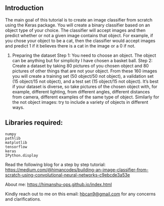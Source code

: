 ## Introduction

The main goal of this tutorial is to create an image classifier from scratch using the Keras package. You will create a binary classifier based on an object type of your choice. The classifier will accept images and then predict whether or not a given image contains that object. For example, if you chose your object to be a cat, then the classifier would accept images and predict 1 if it believes there is a cat in the image or a 0 if not.

1. Preparing the dataset
Step 1: You need to choose an object. The object can be anything but for simplicity I have chosen a basket ball.
Step 2: Create a dataset by taking 80 pictures of you chosen object and 80 pictures of other things that are not your object. From these 160 images you will create a training set (50 object/50 not object), a validation set (15 object/15 not object), and a test set (15 object/15 not object). It’s best if your dataset is diverse, so take pictures of the chosen object with, for example, different lighting, from different angles, different distances from camera, different examples of the same type of object. Similarly for the not object images: try to include a variety of objects in different ways.

## Libraries required:

```os, os.path
numpy
pathlib
matplotlib
tensorflow
keras
IPython.display
```

Read the following blog for a step by step tutorial: https://medium.com/@himancodes/building-an-image-classifier-from-scratch-using-convolutional-neural-networks-c9ebcde3a53e

About me: https://himanshu-ops.github.io/index.html

Kindly reach out to me on this email: hbcan9@gmail.com for any concerns and clarifications.
